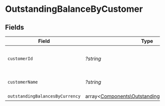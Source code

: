 # OutstandingBalanceByCustomer


## Fields

| Field                                                                                                     | Type                                                                                                      | Required                                                                                                  | Description                                                                                               | Example                                                                                                   |
| --------------------------------------------------------------------------------------------------------- | --------------------------------------------------------------------------------------------------------- | --------------------------------------------------------------------------------------------------------- | --------------------------------------------------------------------------------------------------------- | --------------------------------------------------------------------------------------------------------- |
| `customerId`                                                                                              | *?string*                                                                                                 | :heavy_minus_sign:                                                                                        | Unique identifier for the customer.                                                                       | 123                                                                                                       |
| `customerName`                                                                                            | *?string*                                                                                                 | :heavy_minus_sign:                                                                                        | Full name of the customer.                                                                                | Super Store                                                                                               |
| `outstandingBalancesByCurrency`                                                                           | array<[Components\OutstandingBalanceByCurrency](../../Models/Components/OutstandingBalanceByCurrency.md)> | :heavy_minus_sign:                                                                                        | N/A                                                                                                       |                                                                                                           |